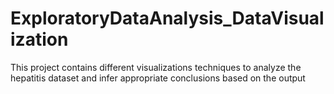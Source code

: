 # ExploratoryDataAnalysis_DataVisualization
This project contains different visualizations techniques to analyze the hepatitis dataset and infer appropriate conclusions based on the output
